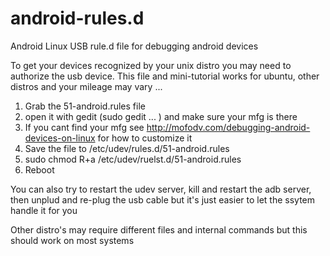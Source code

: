 android-rules.d
===============

Android Linux USB rule.d file for debugging android devices

To get your devices recognized by your unix distro you may need to authorize the usb device.  This file and mini-tutorial works for ubuntu, other distros and your mileage may vary ... 

1. Grab the 51-android.rules file
2. open it with gedit (sudo gedit ... ) and make sure your mfg is there
3. If you cant find your mfg see http://mofodv.com/debugging-android-devices-on-linux for how to customize it
4. Save the file to /etc/udev/rules.d/51-android.rules
5. sudo chmod R+a /etc/udev/ruelst.d/51-android.rules
6. Reboot

You can also try to restart the udev server, kill and restart the adb server, then unplud and re-plug the usb cable but it's just easier to let the ssytem handle it for you

Other distro's may require different files and internal commands but this should work on most systems
